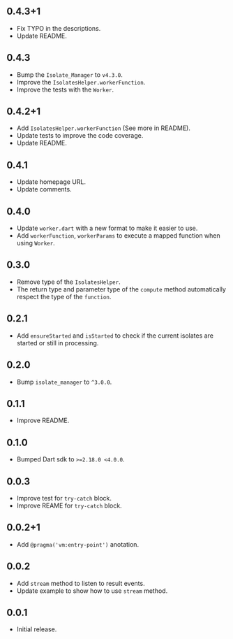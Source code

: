 ## 0.4.3+1

* Fix TYPO in the descriptions.
* Update README.

## 0.4.3

* Bump the `Isolate_Manager` to `v4.3.0`.
* Improve the `IsolatesHelper.workerFunction`.
* Improve the tests with the `Worker`.

## 0.4.2+1

* Add `IsolatesHelper.workerFunction` (See more in README).
* Update tests to improve the code coverage.
* Update README.

## 0.4.1

* Update homepage URL.
* Update comments.

## 0.4.0

* Update `worker.dart` with a new format to make it easier to use.
* Add `workerFunction`, `workerParams` to execute a mapped function when using `Worker`.

## 0.3.0

* Remove type of the `IsolatesHelper`.
* The return type and parameter type of the `compute` method automatically respect the type of the `function`.

## 0.2.1

* Add `ensureStarted` and `isStarted` to check if the current isolates are started or still in processing.

## 0.2.0

* Bump `isolate_manager` to `^3.0.0`.

## 0.1.1

* Improve README.

## 0.1.0

* Bumped Dart sdk to `>=2.18.0 <4.0.0`.

## 0.0.3

* Improve test for `try-catch` block.
* Improve REAME for `try-catch` block.

## 0.0.2+1

* Add `@pragma('vm:entry-point')` anotation.

## 0.0.2

* Add `stream` method to listen to result events.
* Update example to show how to use `stream` method.

## 0.0.1

* Initial release.
